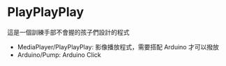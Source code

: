 # PlayPlayPlay
這是一個訓練手部不會握的孩子們設計的程式

* MediaPlayer/PlayPlayPlay: 影像播放程式，需要搭配 Arduino 才可以撥放
* Arduino/Pump: Arduino Click
